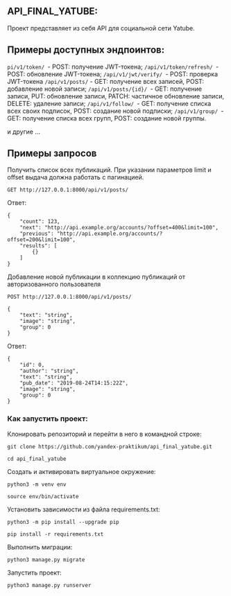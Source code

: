 ## API_FINAL_YATUBE:

Проект представляет из себя API для социальной сети Yatube.


## Примеры доступных эндпоинтов:

`pi/v1/token/ `- POST: получение JWT-токена;
`/api/v1/token/refresh/ `- POST: обновление JWT-токена;
`/api/v1/jwt/verify/ `- POST: проверка JWT-токена
`/api/v1/posts/` - GET: получение всех записей, POST: добавление новой записи;
`/api/v1/posts/{id}/ `- GET: получение записи, PUT: обновление записи, PATCH: частичное обновление записи, DELETE: удаление записи;
`/api/v1/follow/ `- GET: получение списка всех своих подписок, POST: создание новой подписки;
`/api/v1/group/ `- GET: получение списка всех групп, POST: создание новой группы.

  и другие ...

## Примеры запросов 

Получить список всех публикаций. При указании параметров limit и offset выдача должна работать с пагинацией.

`GET http://127.0.0.1:8000/api/v1/posts/`

Ответ:

```
{
    "count": 123,
    "next": "http://api.example.org/accounts/?offset=400&limit=100",
    "previous": "http://api.example.org/accounts/?offset=200&limit=100",
    "results": [
        {}
    ]
}
```

Добавление новой публикации в коллекцию публикаций от авторизованного пользователя 

`POST http://127.0.0.1:8000/api/v1/posts/`

```
{
    "text": "string",
    "image": "string",
    "group": 0
}
```

Ответ:

```
{
    "id": 0,
    "author": "string",
    "text": "string",
    "pub_date": "2019-08-24T14:15:22Z",
    "image": "string",
    "group": 0
}
```

### Как запустить проект:

Клонировать репозиторий и перейти в него в командной строке:

```
git clone https://github.com/yandex-praktikum/api_final_yatube.git
```

```
cd api_final_yatube
```

Cоздать и активировать виртуальное окружение:

```
python3 -m venv env
```

```
source env/bin/activate
```

Установить зависимости из файла requirements.txt:

```
python3 -m pip install --upgrade pip
```

```
pip install -r requirements.txt
```

Выполнить миграции:

```
python3 manage.py migrate
```

Запустить проект:

```
python3 manage.py runserver
```
